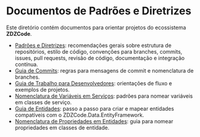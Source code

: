 # Documentos de Padrões e Diretrizes

Este diretório contém documentos para orientar projetos do ecossistema **ZDZCode**.

- [Padrões e Diretrizes](./padroes-e-diretrizes.md): recomendações gerais sobre estrutura de repositórios, estilo de código, convenções para branches, commits, issues, pull requests, revisão de código, documentação e integração contínua.
- [Guia de Commits](./guia-de-commits.md): regras para mensagens de commit e nomenclatura de branches.
- [Guia de Trabalho para Desenvolvedores](./orientacoes-desenvolvedores.md): orientações de fluxo e exemplos de projetos.
- [Nomenclatura de Variáveis em Serviços](./nomenclatura-variaveis-servico.md): padrões para nomear variáveis em classes de serviço.
- [Guia de Entidades](./guia-entidades.md): passo a passo para criar e mapear entidades compatíveis com o ZDZCode.Data.EntityFramework.
- [Nomenclatura de Propriedades em Entidades](./nomenclatura-propriedades-entidade.md): guia para nomear propriedades em classes de entidade.
